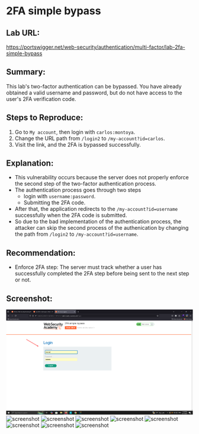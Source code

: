 # 2FA simple bypass

## Lab URL:
https://portswigger.net/web-security/authentication/multi-factor/lab-2fa-simple-bypass

## Summary:
This lab's two-factor authentication can be bypassed. You have already obtained a valid username and password, but do not have access to the user's 2FA verification code.

## Steps to Reproduce:
1. Go to `My account`, then login with `carlos:montoya`.
2. Change the URL path from `/login2` to `/my-account?id=carlos`.
3. Visit the link, and the 2FA is bypassed successfully.

## Explanation:
-  This vulnerability occurs because the server does not properly enforce the second step of the two-factor authentication process.
- The authentication process goes through two steps
	- login with `username:password`.
	- Submitting the 2FA code.
- After that, the application redirects to the `/my-account?id=username` successfully when the 2FA code is submitted.
- So due to the bad implementation of the authentication process, the attacker can skip the second process of the authenication by changing the path from `/login2` to `/my-account?id=username`.

## Recommendation:
- Enforce 2FA step: The server must track whether a user has successfully completed the 2FA step before being sent to the next step or not.

## Screenshot:
![screenshot](https://raw.githubusercontent.com/abdalla-samir/Web-Vulnerabilities-Reports/main/my_learning_journey/Authentication_Vulnerabilities/report_one/report_images/image_one.png)
![screenshot](https://raw.githubusercontent.com/abdalla-samir/Web-Vulnerabilities-Reports/main/Authentication_Vulnerabilities/report_one/report_images/image_two.png)
![screenshot](https://raw.githubusercontent.com/abdalla-samir/Web-Vulnerabilities-Reports/main/Authentication_Vulnerabilities/report_one/report_images/image_three.png)
![screenshot](https://raw.githubusercontent.com/abdalla-samir/Web-Vulnerabilities-Reports/main/Authentication_Vulnerabilities/report_one/report_images/image_four.png)
![screenshot](https://raw.githubusercontent.com/abdalla-samir/Web-Vulnerabilities-Reports/main/Authentication_Vulnerabilities/report_one/report_images/image_five.png)
![screenshot](https://raw.githubusercontent.com/abdalla-samir/Web-Vulnerabilities-Reports/main/Authentication_Vulnerabilities/report_one/report_images/image_six.png)
![screenshot](https://raw.githubusercontent.com/abdalla-samir/Web-Vulnerabilities-Reports/main/Authentication_Vulnerabilities/report_one/report_images/image_seven.png)
![screenshot](https://raw.githubusercontent.com/abdalla-samir/Web-Vulnerabilities-Reports/main/Authentication_Vulnerabilities/report_one/report_images/image_eight.png)
![screenshot](https://raw.githubusercontent.com/abdalla-samir/Web-Vulnerabilities-Reports/main/Authentication_Vulnerabilities/report_one/report_images/image_nine.png)



